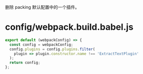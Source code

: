 删除 packing 默认配置中的一个插件。

# config/webpack.build.babel.js
``` javascript
export default (webpackConfig) => {
  const config = webpackConfig;
  config.plugins = config.plugins.filter(
    plugin => plugin.constructor.name !== 'ExtractTextPlugin'
  );
  return config;
};
```
